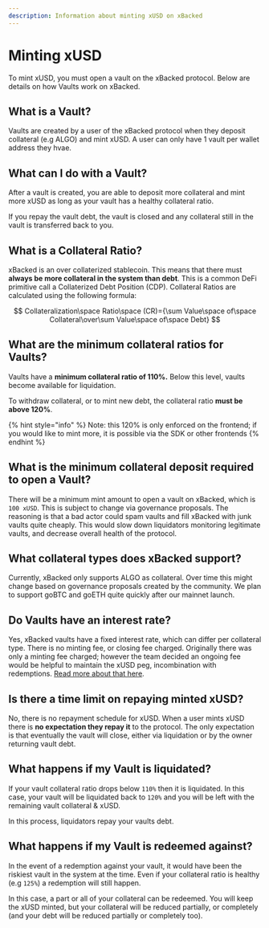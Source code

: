 ```yaml
---
description: Information about minting xUSD on xBacked
---
```


# Minting xUSD

To mint xUSD, you must open a vault on the xBacked protocol. Below are details on how Vaults work on xBacked.

## What is a Vault?

Vaults are created by a user of the xBacked protocol when they deposit collateral (e.g ALGO) and mint xUSD. A user can only have 1 vault per wallet address they hvae.

## What can I do with a Vault?

After a vault is created, you are able to deposit more collateral and mint more xUSD as long as your vault has a healthy collateral ratio.

If you repay the vault debt, the vault is closed and any collateral still in the vault is transferred back to you.

## What is a Collateral Ratio?

xBacked is an over collaterized stablecoin. This means that there must **always be more collateral in the system than debt**. This is a common DeFi primitive call a Collaterized Debt Position (CDP). Collateral Ratios are calculated using the following formula:

$$
Collateralization\space Ratio\space  (CR)={\sum Value\space of\space Collateral\over\sum Value\space of\space Debt}
$$

## **What are the minimum collateral ratios for Vaults?**

Vaults have a **minimum collateral ratio of 110%.** Below this level, vaults become available for liquidation.

To withdraw collateral, or to mint new debt, the collateral ratio **must be above 120%**.

{% hint style="info" %}
Note: this 120% is only enforced on the frontend; if you would like to mint more, it is possible via the SDK or other frontends
{% endhint %}

## What is the minimum collateral deposit required to open a Vault?

There will be a minimum mint amount to open a vault on xBacked, which is `100 xUSD`. This is subject to change via governance proposals. The reasoning is that a bad actor could spam vaults and fill xBacked with junk vaults quite cheaply. This would slow down liquidators monitoring legitimate vaults, and decrease overall health of the protocol.

## What collateral types does xBacked support?

Currently, xBacked only supports ALGO as collateral. Over time this might change based on governance proposals created by the community. We plan to support goBTC and goETH quite quickly after our mainnet launch.

## Do Vaults have an interest rate?

Yes, xBacked vaults have a fixed interest rate, which can differ per collateral type. There is no minting fee, or closing fee charged. Originally there was only a minting fee charged; however the team decided an ongoing fee would be helpful to maintain the xUSD peg, incombination with redemptions. [Read more about that here](redemptions.md).

## Is there a time limit on repaying minted xUSD?

No, there is no repayment schedule for xUSD. When a user mints xUSD there is **no expectation they repay it** to the protocol. The only expectation is that eventually the vault will close, either via liquidation or by the owner returning vault debt.

## What happens if my Vault is liquidated?

If your vault collateral ratio drops below `110%` then it is liquidated. In this case, your vault will be liquidated back to `120%` and you will be left with the remaining vault collateral & xUSD.

In this process, liquidators repay your vaults debt.

## What happens if my Vault is redeemed against?

In the event of a redemption against your vault, it would have been the riskiest vault in the system at the time. Even if your collateral ratio is healthy (e.g `125%`) a redemption will still happen.

In this case, a part or all of your collateral can be redeemed. You will keep the xUSD minted, but your collateral will be reduced partially, or completely (and your debt will be reduced partially or completely too).
